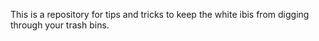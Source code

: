 This is a repository for tips and tricks to keep the white ibis from digging through your trash bins.
